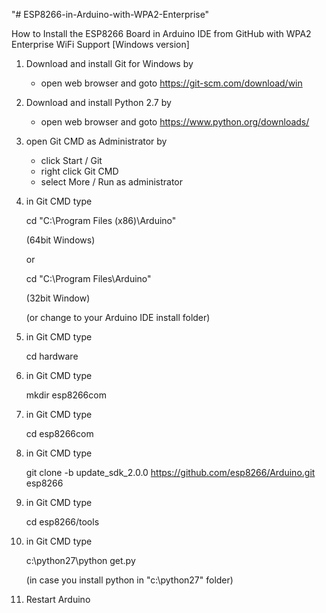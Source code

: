 "# ESP8266-in-Arduino-with-WPA2-Enterprise" 

How to Install the ESP8266 Board in Arduino IDE from GitHub
with WPA2 Enterprise WiFi Support [Windows version]

1. Download and install Git for Windows by 
   - open web browser and goto https://git-scm.com/download/win

2. Download and install Python 2.7 by
   - open web browser and goto https://www.python.org/downloads/

3. open Git CMD as Administrator by
   - click Start / Git
   - right click Git CMD
   - select More / Run as administrator

4. in Git CMD type
   
   cd "C:\Program Files (x86)\Arduino"

   (64bit Windows)
   
   or

   cd "C:\Program Files\Arduino"
   
   (32bit Window) 

   (or change to your Arduino IDE install folder)

5. in Git CMD type

      cd hardware

6. in Git CMD type

      mkdir esp8266com

7. in Git CMD type

      cd esp8266com

8. in Git CMD type

      git clone -b update_sdk_2.0.0 https://github.com/esp8266/Arduino.git esp8266

9. in Git CMD type

      cd esp8266/tools

10. in Git CMD type

      c:\python27\python get.py
      
      (in case you install python in "c:\python27" folder)

11. Restart Arduino

